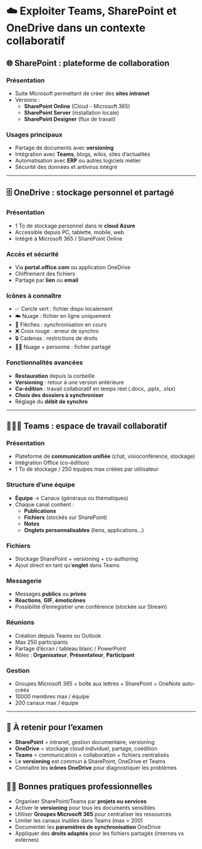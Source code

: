 # ☁️ Exploiter Teams, SharePoint et OneDrive dans un contexte collaboratif

## 🌐 SharePoint : plateforme de collaboration

### Présentation

- Suite Microsoft permettant de créer des **sites intranet**
- Versions :
    - **SharePoint Online** (Cloud - Microsoft 365)
    - **SharePoint Server** (installation locale)
    - **SharePoint Designer** (flux de travail)

### Usages principaux

- Partage de documents avec **versioning**
- Intégration avec **Teams**, blogs, wikis, sites d’actualités
- Automatisation avec **ERP** ou autres logiciels métier
- Sécurité des données et antivirus intégré

---

## 🗄️ OneDrive : stockage personnel et partagé

### Présentation

- 1 To de stockage personnel dans le **cloud Azure**
- Accessible depuis PC, tablette, mobile, web
- Intégré à Microsoft 365 / SharePoint Online

### Accès et sécurité

- Via **portal.office.com** ou application OneDrive
- Chiffrement des fichiers
- Partage par **lien** ou **email**

### Icônes à connaître

- ✅ Cercle vert : fichier dispo localement
- ☁️ Nuage : fichier en ligne uniquement
- 🔄 Flèches : synchronisation en cours
- ❌ Croix rouge : erreur de synchro
- 🔒 Cadenas : restrictions de droits
- 🧍‍♂️ Nuage + personne : fichier partagé

### Fonctionnalités avancées

- **Restauration** depuis la corbeille
- **Versioning** : retour à une version antérieure
- **Co-édition** : travail collaboratif en temps réel (.docx, .pptx, .xlsx)
- **Choix des dossiers à synchroniser**
- Réglage du **débit de synchro**

---

## 🧑‍🤝‍🧑 Teams : espace de travail collaboratif

### Présentation

- Plateforme de **communication unifiée** (chat, visioconférence, stockage)
- Intégration Office (co-édition)
- 1 To de stockage / 250 équipes max créées par utilisateur

### Structure d’une équipe

- **Équipe** → Canaux (généraux ou thématiques)
- Chaque canal contient :
    - **Publications**
    - **Fichiers** (stockés sur SharePoint)
    - **Notes**
    - **Onglets personnalisables** (liens, applications…)

### Fichiers

- Stockage SharePoint + versioning + co-authoring
- Ajout direct en tant qu’**onglet** dans Teams

### Messagerie

- Messages **publics** ou **privés**
- **Réactions**, **GIF**, **émoticônes**
- Possibilité d’enregistrer une conférence (stockée sur Stream)

### Réunions

- Création depuis Teams ou Outlook
- Max 250 participants
- Partage d’écran / tableau blanc / PowerPoint
- Rôles : **Organisateur**, **Présentateur**, **Participant**

### Gestion

- Groupes Microsoft 365 + boîte aux lettres + SharePoint + OneNote auto-créés
- 10000 membres max / équipe
- 200 canaux max / équipe

---

## 📘 À retenir pour l’examen

- **SharePoint** = intranet, gestion documentaire, versioning
- **OneDrive** = stockage cloud individuel, partage, coédition
- **Teams** = communication + collaboration + fichiers centralisés
- Le **versioning** est commun à SharePoint, OneDrive et Teams
- Connaître les **icônes OneDrive** pour diagnostiquer les problèmes

## 🧑‍💼 Bonnes pratiques professionnelles

- Organiser SharePoint/Teams par **projets ou services**
- Activer le **versioning** pour tous les documents sensibles
- Utiliser **Groupes Microsoft 365** pour centraliser les ressources
- Limiter les canaux inutiles dans Teams (max = 200)
- Documenter les **paramètres de synchronisation** OneDrive
- Appliquer des **droits adaptés** pour les fichiers partagés (internes vs externes)